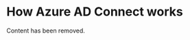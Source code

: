 <properties
	pageTitle="How Azure AD Connect Works"
	description="Learn about how Azure AD Connect Works."
	services="active-directory"
	documentationCenter=""
	authors="andkjell"
	manager="stevenpo"
	editor="curtand"/>

<tags
	ms.service="active-directory"
	ms.date="08/24/2015"
	wacn.date=""/>

# How Azure AD Connect works

Content has been removed.
